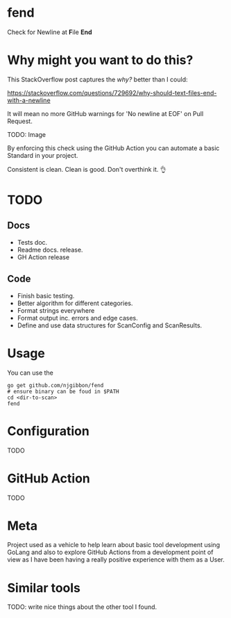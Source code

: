 # fend
Check for Newline at **F**ile **End**

# Why might you want to do this?

This StackOverflow post captures the *why?* better than I could:

https://stackoverflow.com/questions/729692/why-should-text-files-end-with-a-newline

It will mean no more GitHub warnings for 'No newline at EOF' on Pull Request.

TODO: Image

By enforcing this check using the GitHub Action you can automate a basic Standard in your project.

Consistent is clean. Clean is good. Don't overthink it. :ok_hand:

# TODO
## Docs
* Tests doc.
* Readme docs. release.
* GH Action release
## Code
* Finish basic testing.
* Better algorithm for different categories.
* Format strings everywhere
* Format output inc. errors and edge cases.
* Define and use data structures for ScanConfig and ScanResults.

# Usage
You can use the 
```
go get github.com/njgibbon/fend
# ensure binary can be foud in $PATH
cd <dir-to-scan>
fend
```
# Configuration
TODO

# GitHub Action
TODO

# Meta
Project used as a vehicle to help learn about basic tool development using GoLang and also to explore GitHub Actions from a development point of view as I have been having a really positive experience with them as a User.

# Similar tools
TODO: write nice things about the other tool I found.
